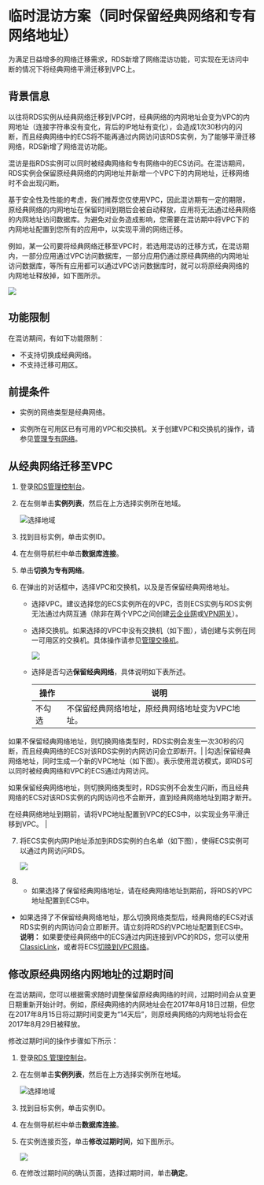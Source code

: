 # 临时混访方案（同时保留经典网络和专有网络地址）

为满足日益增多的网络迁移需求，RDS新增了网络混访功能，可实现在无访问中断的情况下将经典网络平滑迁移到VPC上。

## 背景信息

以往将RDS实例从经典网络迁移到VPC时，经典网络的内网地址会变为VPC的内网地址（连接字符串没有变化，背后的IP地址有变化），会造成1次30秒内的闪断，而且经典网络中的ECS将不能再通过内网访问该RDS实例，为了能够平滑迁移网络，RDS新增了网络混访功能。

混访是指RDS实例可以同时被经典网络和专有网络中的ECS访问。在混访期间，RDS实例会保留原经典网络的内网地址并新增一个VPC下的内网地址，迁移网络时不会出现闪断。

基于安全性及性能的考虑，我们推荐您仅使用VPC，因此混访期有一定的期限，原经典网络的内网地址在保留时间到期后会被自动释放，应用将无法通过经典网络的内网地址访问数据库。为避免对业务造成影响，您需要在混访期中将VPC下的内网地址配置到您所有的应用中，以实现平滑的网络迁移。

例如，某一公司要将经典网络迁移至VPC时，若选用混访的迁移方式，在混访期内，一部分应用通过VPC访问数据库，一部分应用仍通过原经典网络的内网地址访问数据库，等所有应用都可以通过VPC访问数据库时，就可以将原经典网络的内网地址释放掉，如下图所示。

![](https://static-aliyun-doc.oss-accelerate.aliyuncs.com/assets/img/zh-CN/0377559951/p4743.png)

## 功能限制

在混访期间，有如下功能限制：

-   不支持切换成经典网络。
-   不支持迁移可用区。

## 前提条件

-   实例的网络类型是经典网络。

-   实例所在可用区已有可用的VPC和交换机。关于创建VPC和交换机的操作，请参见[管理专有网络](/cn.zh-CN/专有网络和交换机/管理专有网络/创建专有网络.md)。


## 从经典网络迁移至VPC

1.  登录[RDS管理控制台](https://rds.console.aliyun.com/)。
2.  在左侧单击**实例列表**，然后在上方选择实例所在地域。

    ![选择地域](https://static-aliyun-doc.oss-accelerate.aliyuncs.com/assets/img/zh-CN/3074469951/p36543.png)

3.  找到目标实例，单击实例ID。
4.  在左侧导航栏中单击**数据库连接**。
5.  单击**切换为专有网络**。
6.  在弹出的对话框中，选择VPC和交换机，以及是否保留经典网络地址。
    -   选择VPC。建议选择您的ECS实例所在的VPC，否则ECS实例与RDS实例无法通过内网互通（除非在两个VPC之间创建[云企业网](https://help.aliyun.com/document_detail/64648.html)或[VPN网关](/cn.zh-CN/用户指南/配置IPsec-VPN/建立VPC到VPC的连接.md)）。
    -   选择交换机。如果选择的VPC中没有交换机（如下图），请创建与实例在同一可用区的交换机。具体操作请参见[管理交换机](/cn.zh-CN/专有网络和交换机/管理交换机/创建交换机.md)。

        ![](https://static-aliyun-doc.oss-accelerate.aliyuncs.com/assets/img/zh-CN/0377559951/p21237.png)

    -   选择是否勾选**保留经典网络**，具体说明如下表所述。

        |操作|说明|
        |--|--|
        |不勾选|不保留经典网络地址，原经典网络地址变为VPC地址。

如果不保留经典网络地址，则切换网络类型时，RDS实例会发生一次30秒的闪断，而且经典网络的ECS对该RDS实例的内网访问会立即断开。|
        |勾选|保留经典网络地址，同时生成一个新的VPC地址（如下图）。表示使用混访模式，即RDS可以同时被经典网络和VPC的ECS通过内网访问。

如果保留经典网络地址，则切换网络类型时，RDS实例不会发生闪断，而且经典网络的ECS对该RDS实例的内网访问也不会断开，直到经典网络地址到期才断开。

在经典网络地址到期前，请将VPC地址配置到VPC的ECS中，以实现业务平滑迁移到VPC。 |

7.  将ECS实例内网IP地址添加到RDS实例的白名单（如下图），使得ECS实例可以通过内网访问RDS。

    ![](https://static-aliyun-doc.oss-accelerate.aliyuncs.com/assets/img/zh-CN/3603729951/p21650.png)

8.  -   如果选择了保留经典网络地址，请在经典网络地址到期前，将RDS的VPC地址配置到ECS中。
-   如果选择了不保留经典网络地址，那么切换网络类型后，经典网络的ECS对该RDS实例的内网访问会立即断开。请立刻将RDS的VPC地址配置到ECS中。
    **说明：** 如果要使经典网络中的ECS通过内网连接到VPC的RDS，您可以使用[ClassicLink](/cn.zh-CN/VPC与外部网络连接/ClassicLink/ClassicLink概述.md)，或者将ECS[切换到VPC网络](/cn.zh-CN/最佳实践/经典网络迁移到VPC/ECS实例迁移.md)。


## 修改原经典网络内网地址的过期时间

在混访期间，您可以根据需求随时调整保留原经典网络的时间，过期时间会从变更日期重新开始计时。例如，原经典网络的内网地址会在2017年8月18日过期，但您在2017年8月15日将过期时间变更为“14天后”，则原经典网络的内网地址将会在2017年8月29日被释放。

修改过期时间的操作步骤如下所示：

1.  登录[RDS 管理控制台](https://rds.console.aliyun.com/)。
2.  在左侧单击**实例列表**，然后在上方选择实例所在地域。

    ![选择地域](https://static-aliyun-doc.oss-accelerate.aliyuncs.com/assets/img/zh-CN/3074469951/p36543.png)

3.  找到目标实例，单击实例ID。
4.  在左侧导航栏中单击**数据库连接**。
5.  在实例连接页签，单击**修改过期时间**，如下图所示。

    ![](https://static-aliyun-doc.oss-accelerate.aliyuncs.com/assets/img/zh-CN/1377559951/p4748.png)

6.  在修改过期时间的确认页面，选择过期时间，单击**确定**。

